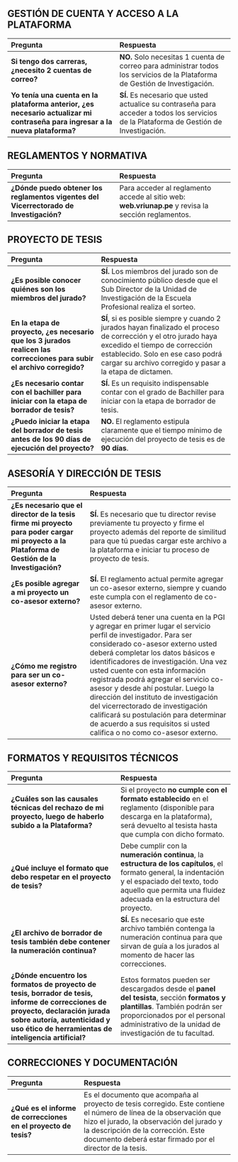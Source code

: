 ## GESTIÓN DE CUENTA Y ACCESO A LA PLATAFORMA

| Pregunta | Respuesta |
| :--- | :--- |
| **Si tengo dos carreras, ¿necesito 2 cuentas de correo?** | **NO.** Solo necesitas 1 cuenta de correo para administrar todos los servicios de la Plataforma de Gestión de Investigación. |
| **Yo tenía una cuenta en la plataforma anterior, ¿es necesario actualizar mi contraseña para ingresar a la nueva plataforma?** | **SÍ.** Es necesario que usted actualice su contraseña para acceder a todos los servicios de la Plataforma de Gestión de Investigación. |

## REGLAMENTOS Y NORMATIVA

| Pregunta | Respuesta |
| :--- | :--- |
| **¿Dónde puedo obtener los reglamentos vigentes del Vicerrectorado de Investigación?** | Para acceder al reglamento accede al sitio web: **web.vriunap.pe** y revisa la sección reglamentos. |

## PROYECTO DE TESIS

| Pregunta | Respuesta |
| :--- | :--- |
| **¿Es posible conocer quiénes son los miembros del jurado?** | **SÍ.** Los miembros del jurado son de conocimiento público desde que el Sub Director de la Unidad de Investigación de la Escuela Profesional realiza el sorteo. |
| **En la etapa de proyecto, ¿es necesario que los 3 jurados realicen las correcciones para subir el archivo corregido?** | **SÍ**, si es posible siempre y cuando 2 jurados hayan finalizado el proceso de corrección y el otro jurado haya excedido el tiempo de corrección establecido. Solo en ese caso podrá cargar su archivo corregido y pasar a la etapa de dictamen. |
| **¿Es necesario contar con el bachiller para iniciar con la etapa de borrador de tesis?** | **SÍ.** Es un requisito indispensable contar con el grado de Bachiller para iniciar con la etapa de borrador de tesis. |
| **¿Puedo iniciar la etapa del borrador de tesis antes de los 90 días de ejecución del proyecto?** | **NO.** El reglamento estipula claramente que el tiempo mínimo de ejecución del proyecto de tesis es de **90 días**. |

## ASESORÍA Y DIRECCIÓN DE TESIS

| Pregunta | Respuesta |
| :--- | :--- |
| **¿Es necesario que el director de la tesis firme mi proyecto para poder cargar mi proyecto a la Plataforma de Gestión de la Investigación?** | **SÍ.** Es necesario que tu director revise previamente tu proyecto y firme el proyecto además del reporte de similitud para que tú puedas cargar este archivo a la plataforma e iniciar tu proceso de proyecto de tesis. |
| **¿Es posible agregar a mi proyecto un co-asesor externo?** | **SÍ.** El reglamento actual permite agregar un co-asesor externo, siempre y cuando este cumpla con el reglamento de co-asesor externo. |
| **¿Cómo me registro para ser un co-asesor externo?** | Usted deberá tener una cuenta en la PGI y agregar en primer lugar el servicio perfil de investigador. Para ser considerado co-asesor externo usted deberá completar los datos básicos e identificadores de investigación. Una vez usted cuente con esta información registrada podrá agregar el servicio co-asesor y desde ahí postular. Luego la dirección del instituto de investigación del vicerrectorado de investigación calificará su postulación para determinar de acuerdo a sus requisitos si usted califica o no como co-asesor externo. |

## FORMATOS Y REQUISITOS TÉCNICOS

| Pregunta | Respuesta |
| :--- | :--- |
| **¿Cuáles son las causales técnicas del rechazo de mi proyecto, luego de haberlo subido a la Plataforma?** | Si el proyecto **no cumple con el formato establecido** en el reglamento (disponible para descarga en la plataforma), será devuelto al tesista hasta que cumpla con dicho formato. |
| **¿Qué incluye el formato que debo respetar en el proyecto de tesis?** | Debe cumplir con la **numeración continua**, la **estructura de los capítulos**, el formato general, la indentación y el espaciado del texto, todo aquello que permita una fluidez adecuada en la estructura del proyecto. |
| **¿El archivo de borrador de tesis también debe contener la numeración continua?** | **SÍ.** Es necesario que este archivo también contenga la numeración continua para que sirvan de guía a los jurados al momento de hacer las correcciones. |
| **¿Dónde encuentro los formatos de proyecto de tesis, borrador de tesis, informe de correcciones de proyecto, declaración jurada sobre autoría, autenticidad y uso ético de herramientas de inteligencia artificial?** | Estos formatos pueden ser descargados desde el **panel del tesista**, sección **formatos y plantillas**. También podrán ser proporcionados por el personal administrativo de la unidad de investigación de tu facultad. |

## CORRECCIONES Y DOCUMENTACIÓN

| Pregunta | Respuesta |
| :--- | :--- |
| **¿Qué es el informe de correcciones en el proyecto de tesis?** | Es el documento que acompaña al proyecto de tesis corregido. Este contiene el número de línea de la observación que hizo el jurado, la observación del jurado y la descripción de la corrección. Este documento deberá estar firmado por el director de la tesis. |